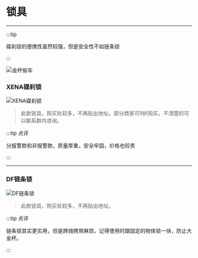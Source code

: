 # 锁具
---

:::tip

碟刹锁的便携性虽然较强，但是安全性不如链条锁

:::

![金杯偷车](https://inews.gtimg.com/newsapp_ls/0/13243755570/0)

### XENA碟刹锁

![XENA碟刹锁](https://cdn.jsdelivr.net/gh/AzureFatty/MoYouClubPic@master/2021/20210401155551.jpg)

> 此款锁具，购买处较多，不再贴出地址。部分商家可9折购买，不清楚的可以联系群内咨询。

:::tip 点评

分报警款和非报警款，质量厚重，安全牢固，价格也较贵

:::

---

### DF链条锁

![DF链条锁](https://cdn.jsdelivr.net/gh/AzureFatty/MoYouClubPic@master/2021/20210401155608.jpg)

> 此款锁具，购买处较多，不再贴出地址。


:::tip 点评

链条锁其实更实用，但是跨骑携带麻烦，记得使用时跟固定的物体锁一块，防止大金杯。

:::